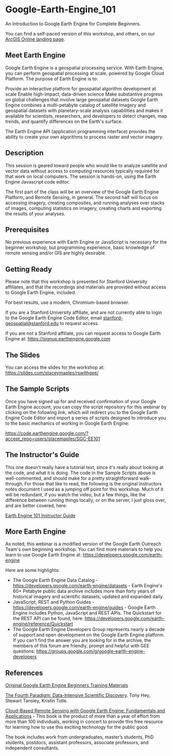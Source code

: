 # Google-Earth-Engine_101
 An Introduction to Google Earth Engine for Complete Beginners.

 You can find a self-paced version of this workshop, and others, on our [ArcGIS Online landing page](https://stanford.maps.arcgis.com/home/index.html).

## Meet Earth Engine
Google Earth Engine is a geospatial processing service. With Earth Engine, you can perform geospatial processing at scale, powered by Google Cloud Platform. The purpose of Earth Engine is to:

Provide an interactive platform for geospatial algorithm development at scale
Enable high-impact, data-driven science
Make substantive progress on global challenges that involve large geospatial datasets
Google Earth Engine combines a multi-petabyte catalog of satellite imagery and geospatial datasets with planetary-scale analysis capabilities and makes it available for scientists, researchers, and developers to detect changes, map trends, and quantify differences on the Earth's surface.

The Earth Engine API (application programming interface) provides the ability to create your own algorithms to process raster and vector imagery.

## Description
This session is geared toward people who would like to analyze satellite and vector data without access to computing resources typically required for that work on local computers. The session is hands-on, using the Earth Engine Javascript code editor.

The first part of the class will be an overview of the Google Earth Engine Platform, and Remote Sensing, in general. The second half will focus on accessing imagery, creating composites, and running analyses over stacks of images, computing statistics on imagery, creating charts and exporting the results of your analyses.


## Prerequisites
No previous experience with Earth Engine or JavaScript is necessary for the beginner workshop, but programming experience, basic knowledge of remote sensing and/or GIS are highly desirable.


## Getting Ready
Please note that this workshop is presented for Stanford University affiliates, and that the recordings and materials are provided without access to Google Earth Engine, included.

For best results, use a modern, Chromium-based browser.

If you are a Stanford University affiliate, and are not currently able to login to the Google Earth Engine Code Editor, email stanford-geospatial@stanford.edu to request access. 

If you are not a Stanford affiliate, you can request access to Google Earth Engine at:  https://signup.earthengine.google.com 

## The Slides
You can access the slides for the workshop at:
https://slides.com/staceymaples/rswithgee/

## The Sample Scripts
Once you have signed up for and received confirmation of your Google Earth Engine account, you can copy the script repository for this webinar by clicking on the following link, which will redirect you to the Google Earth Engine Code Editor and import a series of scripts designed to introduce you to the basic mechanics of working in Google Earth Engine:

https://code.earthengine.google.com/?accept_repo=users/stacemaples/SGC-EE101

## The Instructor's Guide
This one doesn't really have a tutorial text, since it's really about looking at the code, and what it is doing. The code in the Sample Scripts above is well-commented, and should make for a pretty straightforward walk-through. For those that like to read, the following is the original instructors notes document I used as a jumping off point for this workshop. Much of it will be redundant, if you watch the video, but a few things, like the difference between running things locally, or on the server, I just gloss over, and are better covered, here:

[Earth Engine 101 Instructor Guide](https://docs.google.com/document/d/1ZxRKMie8dfTvBmUNOO0TFMkd7ELGWf3WjX0JvESZdOE/edit#heading=h.eyqkdl96og9i)

## More Earth Engine
As noted, this webinar is a modified version of the Google Earth Outreach Team's own beginning workshop. You can find more materials to help you learn to use Google Earth Engine at:  https://developers.google.com/earth-engine 


Here are some highlights:
* The Google Earth Engine Data Catalog -  https://developers.google.com/earth-engine/datasets  - Earth Engine's 60+ Petabyte public data archive includes more than forty years of historical imagery and scientific datasets, updated and expanded daily.  
* JavaScript, REST and Python Guides -  https://developers.google.com/earth-engine/guides  -  Google Earth Engine includes Python, JavaScript and REST APIs. The Quickstart for the REST API can be found, here:  https://developers.google.com/earth-engine/reference/Quickstart   
* The Google Earth Engine Developers Group represents nearly a decade of support and open development on the Google Earth Engine platform. If you can't find the answer you are looking for in the archive, the members of this forum are friendly, prompt and helpful with GEE questions:  https://groups.google.com/g/google-earth-engine-developers 

## References
[Original Google Earth Engine Beginners Training Materials](https://developers.google.com/earth-engine/tutorials/ttt)  

[The Fourth Paradigm: Data-Intensive Scientific Discovery](https://www.microsoft.com/en-us/research/publication/fourth-paradigm-data-intensive-scientific-discovery/). Tony Hey, Stewart Tansley, Kristin Tolle. 

[Cloud-Based Remote Sensing with Google Earth Engine: Fundamentals and Applications](https://www.eefabook.org/) - This book is the product of more than a year of effort from more than 100 individuals, working in concert to provide this free resource for learning how to use this exciting technology for the public good.

​The book includes work from undergraduates, master’s students, PhD students, postdocs, assistant professors, associate professors, and independent consultants. 